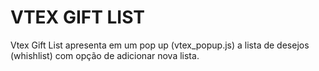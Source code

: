 VTEX GIFT LIST
==============

Vtex Gift List apresenta em um pop up (vtex_popup.js) a lista de desejos (whishlist) com opção de adicionar nova lista.
